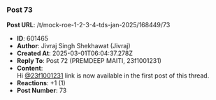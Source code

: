 ### Post 73
**Post URL**: /t/mock-roe-1-2-3-4-tds-jan-2025/168449/73
- **ID**: 601465
- **Author**: Jivraj Singh Shekhawat (Jivraj)
- **Created At**: 2025-03-01T06:04:37.278Z
- **Reply To**: Post 72 (PREMDEEP MAITI, 23f1001231)
- **Content**:  
  Hi <a class="mention" href="/u/23f1001231">@23f1001231</a> link is now available in the first post of this thread.
- **Reactions**: +1 (1)
- **Post Number**: 73

